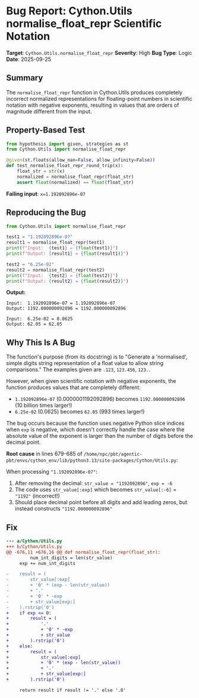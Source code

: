 # Bug Report: Cython.Utils normalise_float_repr Scientific Notation

**Target**: `Cython.Utils.normalise_float_repr`
**Severity**: High
**Bug Type**: Logic
**Date**: 2025-09-25

## Summary

The `normalise_float_repr` function in Cython.Utils produces completely incorrect normalized representations for floating-point numbers in scientific notation with negative exponents, resulting in values that are orders of magnitude different from the input.

## Property-Based Test

```python
from hypothesis import given, strategies as st
from Cython.Utils import normalise_float_repr

@given(st.floats(allow_nan=False, allow_infinity=False))
def test_normalise_float_repr_round_trip(x):
    float_str = str(x)
    normalized = normalise_float_repr(float_str)
    assert float(normalized) == float(float_str)
```

**Failing input**: `x=1.192092896e-07`

## Reproducing the Bug

```python
from Cython.Utils import normalise_float_repr

test1 = "1.192092896e-07"
result1 = normalise_float_repr(test1)
print(f"Input:  {test1} = {float(test1)}")
print(f"Output: {result1} = {float(result1)}")

test2 = "6.25e-02"
result2 = normalise_float_repr(test2)
print(f"Input:  {test2} = {float(test2)}")
print(f"Output: {result2} = {float(result2)}")
```

**Output:**
```
Input:  1.192092896e-07 = 1.192092896e-07
Output: 1192.000000092896 = 1192.000000092896

Input:  6.25e-02 = 0.0625
Output: 62.05 = 62.05
```

## Why This Is A Bug

The function's purpose (from its docstring) is to "Generate a 'normalised', simple digits string representation of a float value to allow string comparisons." The examples given are `.123`, `123.456`, `123.`.

However, when given scientific notation with negative exponents, the function produces values that are completely different:
- `1.192092896e-07` (0.0000001192092896) becomes `1192.000000092896` (10 billion times larger!)
- `6.25e-02` (0.0625) becomes `62.05` (993 times larger!)

The bug occurs because the function uses negative Python slice indices when `exp` is negative, which doesn't correctly handle the case where the absolute value of the exponent is larger than the number of digits before the decimal point.

**Root cause** in lines 679-685 of `/home/npc/pbt/agentic-pbt/envs/cython_env/lib/python3.13/site-packages/Cython/Utils.py`:

When processing `"1.192092896e-07"`:
1. After removing the decimal: `str_value = "1192092896"`, `exp = -6`
2. The code uses `str_value[:exp]` which becomes `str_value[:-6]` = `"1192"` (incorrect!)
3. Should place decimal point before all digits and add leading zeros, but instead constructs `"1192.000000092896"`

## Fix

```diff
--- a/Cython/Utils.py
+++ b/Cython/Utils.py
@@ -676,11 +676,16 @@ def normalise_float_repr(float_str):
         num_int_digits = len(str_value)
     exp += num_int_digits

-    result = (
-        str_value[:exp]
-        + '0' * (exp - len(str_value))
-        + '.'
-        + '0' * -exp
-        + str_value[exp:]
-    ).rstrip('0')
+    if exp <= 0:
+        result = (
+            '.'
+            + '0' * -exp
+            + str_value
+        ).rstrip('0')
+    else:
+        result = (
+            str_value[:exp]
+            + '0' * (exp - len(str_value))
+            + '.'
+            + str_value[exp:]
+        ).rstrip('0')

     return result if result != '.' else '.0'
```